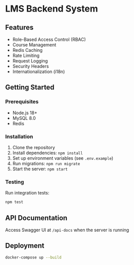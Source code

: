 # LMS Backend System

## Features
- Role-Based Access Control (RBAC)
- Course Management
- Redis Caching
- Rate Limiting
- Request Logging
- Security Headers
- Internationalization (i18n)

## Getting Started

### Prerequisites
- Node.js 18+
- MySQL 8.0
- Redis

### Installation
1. Clone the repository
2. Install dependencies: `npm install`
3. Set up environment variables (see `.env.example`)
4. Run migrations: `npm run migrate`
5. Start the server: `npm start`

### Testing
Run integration tests:
```bash
npm test
```

## API Documentation
Access Swagger UI at `/api-docs` when the server is running

## Deployment
```bash
docker-compose up --build
```
